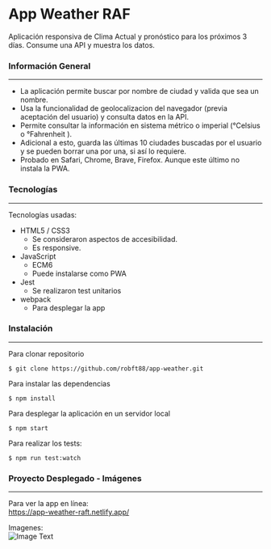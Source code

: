 # App Weather RAF

Aplicación responsiva de Clima Actual y pronóstico para los próximos 3 días. Consume una API y muestra los datos.

### Información General

---

- La aplicación permite buscar por nombre de ciudad y valida que sea un nombre.
- Usa la funcionalidad de geolocalizacion del navegador (previa aceptación del usuario) y consulta datos en la API.
- Permite consultar la información en sistema métrico o imperial (°Celsius o °Fahrenheit ).
- Adicional a esto, guarda las últimas 10 ciudades buscadas por el usuario y se pueden borrar una por una, si así lo requiere.
- Probado en Safari, Chrome, Brave, Firefox. Aunque este último no instala la PWA.

### Tecnologías

---

Tecnologías usadas:

- HTML5 / CSS3
  - Se consideraron aspectos de accesibilidad.
  - Es responsive.
- JavaScript
  - ECM6
  - Puede instalarse como PWA
- Jest
  - Se realizaron test unitarios
- webpack
  - Para desplegar la app

### Instalación

---

Para clonar repositorio

```
$ git clone https://github.com/robft88/app-weather.git
```

Para instalar las dependencias

```
$ npm install
```

Para desplegar la aplicación en un servidor local

```
$ npm start
```

Para realizar los tests:

```
$ npm run test:watch
```

### Proyecto Desplegado - Imágenes

---

Para ver la app en línea:  
https://app-weather-raft.netlify.app/

Imagenes:  
![Image Text](https://firebasestorage.googleapis.com/v0/b/portfolio-raft.appspot.com/o/app-weather.png?alt=media&token=edb786a1-83a1-446b-84cd-d022dbf78efe)
